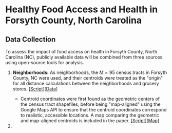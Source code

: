 # Healthy Food Access and Health in Forsyth County, North Carolina

## Data Collection 

To assess the impact of food access on health in Forsyth County, North Carolina (NC), publicly available data will be combined from three sources using open-source tools for analysis.

  1.  **Neighborhoods:** As neighborhoods, the $M = 95$ census tracts in Forsyth County, NC were used, and their centroids were treated as the "origin" for all distance calculations between the neighborhoods and grocery stores. [[Script]](data/forsyth_ct_centroids.R)[[Data]](data/forsyth_ct_centroids.csv)

      -  Centroid coordinates were first found as the geometric centers of the census tract shapefiles, before being "map-aligned" using the Google Maps API to ensure that the centroid coordinates correspond to realistic, accessible locations. A map comparing the geometric and map-aligned centroids is included in the paper. [[Script]](figures/map-comparing-centroids.R)[[Map]](figures/map-comparing-centroids.png)
  3.  
